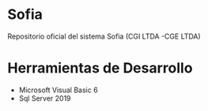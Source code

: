 # Sofia
Repositorio oficial del sistema Sofia (CGI LTDA -CGE LTDA)

# Herramientas de Desarrollo
* Microsoft Visual Basic 6
* Sql Server 2019